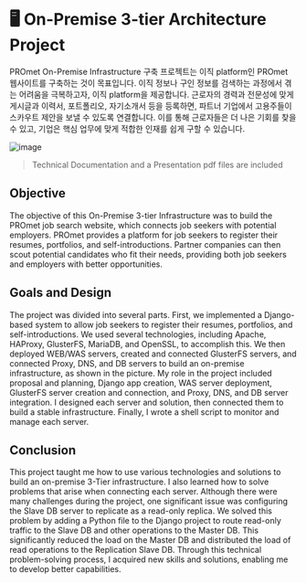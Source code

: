 # 🖥️  On-Premise 3-tier Architecture Project

PROmet On-Premise Infrastructure 구축 프로젝트는 이직 platform인 PROmet 웹사이트를 구축하는 것이 목표입니다. 이직 정보나 구인 정보를 검색하는 과정에서 겪는 어려움을 극복하고자, 이직 platform을 제공합니다. 근로자의 경력과 전문성에 맞게 게시글과 이력서, 포트폴리오, 자기소개서 등을 등록하면, 파트너 기업에서 고용주들이 스카우트 제안을 보낼 수 있도록 연결합니다. 이를 통해 근로자들은 더 나은 기회를 찾을 수 있고, 기업은 핵심 업무에 맞게 적합한 인재를 쉽게 구할 수 있습니다.

![image](https://user-images.githubusercontent.com/76054852/230912393-54f73945-a501-4db3-8281-8e6c88b4eb47.png)

> Technical Documentation and a Presentation pdf files are included

## Objective

The objective of this On-Premise 3-tier Infrastructure was to build the PROmet job search website, which connects job seekers with potential employers. PROmet provides a platform for job seekers to register their resumes, portfolios, and self-introductions. Partner companies can then scout potential candidates who fit their needs, providing both job seekers and employers with better opportunities.


## Goals and Design
The project was divided into several parts. First, we implemented a Django-based system to allow job seekers to register their resumes, portfolios, and self-introductions. We used several technologies, including Apache, HAProxy, GlusterFS, MariaDB, and OpenSSL, to accomplish this. We then deployed WEB/WAS servers, created and connected GlusterFS servers, and connected Proxy, DNS, and DB servers to build an on-premise infrastructure, as shown in the picture. My role in the project included proposal and planning, Django app creation, WAS server deployment, GlusterFS server creation and connection, and Proxy, DNS, and DB server integration. I designed each server and solution, then connected them to build a stable infrastructure. Finally, I wrote a shell script to monitor and manage each server.

## Conclusion

This project taught me how to use various technologies and solutions to build an on-premise 3-Tier infrastructure. I also learned how to solve problems that arise when connecting each server. Although there were many challenges during the project, one significant issue was configuring the Slave DB server to replicate as a read-only replica. We solved this problem by adding a Python file to the Django project to route read-only traffic to the Slave DB and other operations to the Master DB. This significantly reduced the load on the Master DB and distributed the load of read operations to the Replication Slave DB. Through this technical problem-solving process, I acquired new skills and solutions, enabling me to develop better capabilities.
